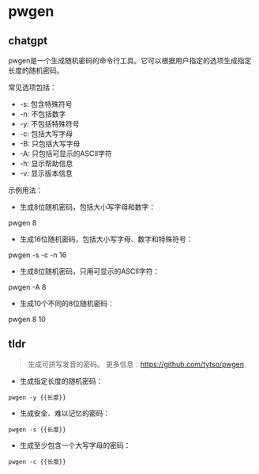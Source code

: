 # pwgen 
## chatgpt 
pwgen是一个生成随机密码的命令行工具。它可以根据用户指定的选项生成指定长度的随机密码。

常见选项包括：

- -s: 包含特殊符号
- -n: 不包括数字
- -y: 不包括特殊符号
- -c: 包括大写字母
- -B: 只包括大写字母
- -A: 只包括可显示的ASCII字符
- -h: 显示帮助信息
- -v: 显示版本信息

示例用法：

- 生成8位随机密码，包括大小写字母和数字：

 pwgen 8

- 生成16位随机密码，包括大小写字母、数字和特殊符号：

 pwgen -s -c -n 16

- 生成8位随机密码，只用可显示的ASCII字符：

 pwgen -A 8

- 生成10个不同的8位随机密码：

 pwgen 8 10 

## tldr 
 
> 生成可拼写发音的密码。
> 更多信息：<https://github.com/tytso/pwgen>.

- 生成指定长度的随机密码：

`pwgen -y {{长度}}`

- 生成安全、难以记忆的密码：

`pwgen -s {{长度}}`

- 生成至少包含一个大写字母的密码：

`pwgen -c {{长度}}`
